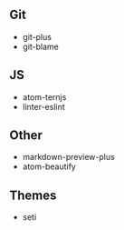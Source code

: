 ## Git

- git-plus
- git-blame

## JS
- atom-ternjs
- linter-eslint

## Other
- markdown-preview-plus
- atom-beautify

## Themes
- seti
